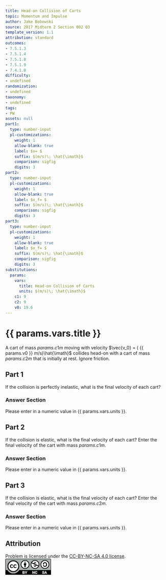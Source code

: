 ```yaml
---
title: Head-on Collision of Carts
topic: Momentum and Impulse
author: Jake Bobowski
source: 2017 Midterm 2 Section 002 Q3
template_version: 1.1
attribution: standard
outcomes:
- 7.5.1.3
- 7.5.1.4
- 7.5.1.8
- 7.5.1.9
- 7.4.1.0
difficulty:
- undefined
randomization:
- undefined
taxonomy:
- undefined
tags:
- PW
assets: null
part1:
  type: number-input
  pl-customizations:
    weight: 1
    allow-blank: true
    label: $v= $
    suffix: $(m/s)\; \hat{\imath}$
    comparison: sigfig
    digits: 3
part2:
  type: number-input
  pl-customizations:
    weight: 1
    allow-blank: true
    label: $v_f= $
    suffix: $(m/s)\; \hat{\imath}$
    comparison: sigfig
    digits: 3
part3:
  type: number-input
  pl-customizations:
    weight: 1
    allow-blank: true
    label: $v_f= $
    suffix: $(m/s)\; \hat{\imath}$
    comparison: sigfig
    digits: 3
substitutions:
  params:
    vars:
      title: Head-on Collision of Carts
      units: $(m/s)\; \hat{\imath}$
    c1: 9
    c2: 9
    v0: 19.6
---
```

# {{ params.vars.title }}
A cart of mass ${{ params.c1 }}m$ moving with velocity $\vec{v_0} = ( {{ params.v0 }} m/s)\hat{\imath}$ collides head-on with a cart of mass ${{ params.c2 }}m$ that is initially at rest.
Ignore friction.

## Part 1

If the collision is perfectly inelastic, what is the final velocity of each cart?

### Answer Section

Please enter in a numeric value in {{ params.vars.units }}.

## Part 2

If the collision is elastic, what is the final velocity of each cart?
Enter the final velocity of the cart with mass ${{ params.c1 }}m$.

### Answer Section

Please enter in a numeric value in {{ params.vars.units }}.

## Part 3

If the collision is elastic, what is the final velocity of each cart?
Enter the final velocity of the cart with mass ${{ params.c2 }}m$.

### Answer Section

Please enter in a numeric value in {{ params.vars.units }}.

## Attribution

Problem is licensed under the [CC-BY-NC-SA 4.0 license](https://creativecommons.org/licenses/by-nc-sa/4.0/).<br> ![The Creative Commons 4.0 license requiring attribution-BY, non-commercial-NC, and share-alike-SA license.](https://raw.githubusercontent.com/firasm/bits/master/by-nc-sa.png)
